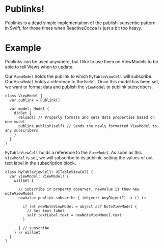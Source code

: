 # Publinks!

Publinks is a dead simple implementation of the publish-subscribe pattern in Swift, for those times when ReactiveCocoa is just a bit too heavy.

# Example

Publinks can be used anywhere, but I like to use them on ViewModels to be able to tell Views when to update:

Our `ViewModel` holds the publink to which `MyTableViewCell` will subscribe. Our `ViewModel` holds a reference to the `Model`. Once this model has been set, we want to format data and publish the `ViewModel` to publink subscribers.
```
class ViewModel {
  var publink = Publink()

  var model: Model {
    didSet {
      reload() // Properly formats and sets data properties based on new model
      publink.publish(self) // Sends the newly formatted ViewModel to any subscribers
    }
  }
}
```

`MyTableViewCell` holds a reference to the `ViewModel`. As soon as this `ViewModel` is set, we will subscribe to its publink, setting the values of out text label in the subscription block.
```
class MyTableViewCell: UITableViewCell {
  var viewModel: ViewModel! {
    willSet {

      // Subscribe in property observer, newValue is thew new noteViewModel
      newValue.publink.subscribe { (object: AnyObject?) -> () in

        if let newNoteViewModel = object as? NoteViewModel {
          // Set text label
          self.textLabel.text = newNoteViewModel.text
        }

      } // subscribe
    } // willSet
  }
}
